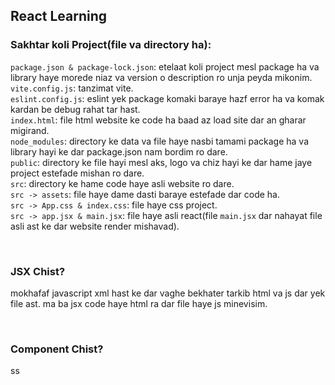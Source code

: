 ## React Learning

### Sakhtar koli Project(file va directory ha): <br/>

`package.json & package-lock.json`: etelaat koli project mesl package ha va library haye morede niaz va version o description ro unja peyda mikonim.<br/>
`vite.config.js`: tanzimat vite.<br/>
`eslint.config.js`: eslint yek package komaki baraye hazf error ha va komak kardan be debug rahat tar hast.<br/>
`index.html`: file html website ke code ha baad az load site dar an gharar migirand.<br/>
`node_modules`: directory ke data va file haye nasbi tamami package ha va library hayi ke dar package.json nam bordim ro dare.<br/>
`public`: directory ke file hayi mesl aks, logo va chiz hayi ke dar hame jaye project estefade mishan ro dare.<br/>
`src`: directory ke hame code haye asli website ro dare.<br/>
`src -> assets`: file haye dame dasti baraye estefade dar code ha.<br/>
`src -> App.css & index.css`: file haye css project.<br/>
`src -> app.jsx & main.jsx`: file haye asli react(file `main.jsx` dar nahayat file asli ast ke dar website render mishavad).<br/>

<br/>

### JSX Chist? <br/>

mokhafaf javascript xml hast ke dar vaghe bekhater tarkib html va js dar yek file ast. ma ba jsx code haye html ra dar file haye js minevisim.<br/>

<br/>

### Component Chist? <br/>

ss<br/>